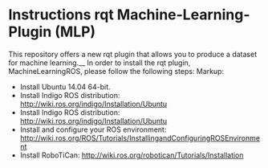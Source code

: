 # Instructions rqt Machine-Learning-Plugin (MLP) #
This repository offers a new rqt plugin that allows you to produce a dataset for machine learning.__
In order to install the rqt plugin, MachineLearningROS, please follow the following steps:
Markup: 
   * Install Ubuntu 14.04 64-bit.
   * Install Indigo ROS distribution:
     http://wiki.ros.org/indigo/Installation/Ubuntu
   * Install Indigo ROS distribution:
     http://wiki.ros.org/indigo/Installation/Ubuntu
   * Install and configure your ROS environment:
     http://wiki.ros.org/ROS/Tutorials/InstallingandConfiguringROSEnvironment
   * Install RoboTiCan:
     http://wiki.ros.org/robotican/Tutorials/Installation
